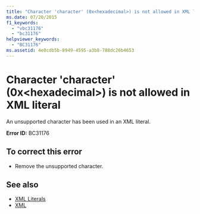 ```yaml
---
title: "Character 'character' (0x<hexadecimal>) is not allowed in XML literal"
ms.date: 07/20/2015
f1_keywords: 
  - "vbc31176"
  - "bc31176"
helpviewer_keywords: 
  - "BC31176"
ms.assetid: 4e0cdb5b-8949-4595-a3b8-788dc26b4653
---
```

# Character 'character' (0x\<hexadecimal>) is not allowed in XML literal
An unsupported character has been used in an XML literal.  
  
 **Error ID:** BC31176  
  
## To correct this error  
  
- Remove the unsupported character.  
  
## See also

- [XML Literals](../../visual-basic/language-reference/xml-literals/index.md)
- [XML](../../visual-basic/programming-guide/language-features/xml/index.md)
